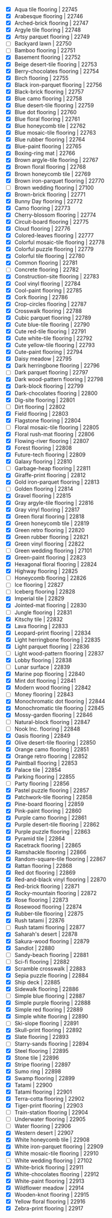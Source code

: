 - [x] Aqua tile flooring | 22745
- [x] Arabesque flooring | 22746
- [x] Arched-brick flooring | 22747
- [x] Argyle tile flooring | 22748
- [x] Artsy parquet flooring | 22749
- [ ] Backyard lawn | 22750
- [ ] Bamboo flooring | 22751
- [x] Basement flooring | 22752
- [x] Beige desert-tile flooring | 22753
- [x] Berry-chocolates flooring | 22754
- [x] Birch flooring | 22755
- [x] Black iron-parquet flooring | 22756
- [x] Black-brick flooring | 22757
- [x] Blue camo flooring | 22758
- [x] Blue desert-tile flooring | 22759
- [x] Blue dot flooring | 22760
- [x] Blue floral flooring | 22761
- [x] Blue honeycomb tile | 22762
- [x] Blue mosaic-tile flooring | 22763
- [x] Blue rubber flooring | 22764
- [x] Blue-paint flooring | 22765
- [x] Boxing-ring mat | 22766
- [x] Brown argyle-tile flooring | 22767
- [x] Brown floral flooring | 22768
- [x] Brown honeycomb tile | 22769
- [x] Brown iron-parquet flooring | 22770
- [ ] Brown wedding flooring | 27100
- [x] Brown-brick flooring | 22771
- [x] Bunny Day flooring | 22772
- [x] Camo flooring | 22773
- [x] Cherry-blossom flooring | 22774
- [x] Circuit-board flooring | 22775
- [x] Cloud flooring | 22776
- [x] Colored-leaves flooring | 22777
- [x] Colorful mosaic-tile flooring | 22778
- [x] Colorful puzzle flooring | 22779
- [x] Colorful tile flooring | 22780
- [x] Common flooring | 22781
- [ ] Concrete flooring | 22782
- [x] Construction-site flooring | 22783
- [x] Cool vinyl flooring | 22784
- [x] Cool-paint flooring | 22785
- [x] Cork flooring | 22786
- [x] Crop-circles flooring | 22787
- [x] Crosswalk flooring | 22788
- [x] Cubic parquet flooring | 22789
- [x] Cute blue-tile flooring | 22790
- [x] Cute red-tile flooring | 22791
- [x] Cute white-tile flooring | 22792
- [x] Cute yellow-tile flooring | 22793
- [x] Cute-paint flooring | 22794
- [x] Daisy meadow | 22795
- [x] Dark herringbone flooring | 22796
- [ ] Dark parquet flooring | 22797
- [x] Dark wood-pattern flooring | 22798
- [x] Dark-block flooring | 22799
- [x] Dark-chocolates flooring | 22800
- [x] Dig-site flooring | 22801
- [ ] Dirt flooring | 22802
- [x] Field flooring | 22803
- [x] Flagstone flooring | 22804
- [ ] Floral mosaic-tile flooring | 22805
- [x] Floral rush-mat flooring | 22806
- [x] Flowing-river flooring | 22807
- [x] Forest flooring | 22808
- [x] Future-tech flooring | 22809
- [x] Galaxy flooring | 22810
- [ ] Garbage-heap flooring | 22811
- [x] Giraffe-print flooring | 22812
- [x] Gold iron-parquet flooring | 22813
- [ ] Golden flooring | 22814
- [x] Gravel flooring | 22815
- [x] Gray argyle-tile flooring | 22816
- [x] Gray vinyl flooring | 22817
- [x] Green floral flooring | 22818
- [x] Green honeycomb tile | 22819
- [x] Green retro flooring | 22820
- [x] Green rubber flooring | 22821
- [x] Green vinyl flooring | 22822
- [ ] Green wedding flooring | 27101
- [x] Green-paint flooring | 22823
- [x] Hexagonal floral flooring | 22824
- [x] Highway flooring | 22825
- [ ] Honeycomb flooring | 22826
- [ ] Ice flooring | 22827
- [ ] Iceberg flooring | 22828
- [x] Imperial tile | 22829
- [x] Jointed-mat flooring | 22830
- [ ] Jungle flooring | 22831
- [x] Kitschy tile | 22832
- [x] Lava flooring | 22833
- [x] Leopard-print flooring | 22834
- [x] Light herringbone flooring | 22835
- [x] Light parquet flooring | 22836
- [ ] Light wood-pattern flooring | 22837
- [x] Lobby flooring | 22838
- [ ] Lunar surface | 22839
- [x] Marine pop flooring | 22840
- [x] Mint dot flooring | 22841
- [x] Modern wood flooring | 22842
- [ ] Money flooring | 22843
- [x] Monochromatic dot flooring | 22844
- [x] Monochromatic tile flooring | 22845
- [x] Mossy-garden flooring | 22846
- [ ] Natural-block flooring | 22847
- [ ] Nook Inc. flooring | 22848
- [x] Oasis flooring | 22849
- [x] Olive desert-tile flooring | 22850
- [x] Orange camo flooring | 22851
- [x] Orange retro flooring | 22852
- [x] Paintball flooring | 22853
- [x] Palace tile | 22854
- [x] Parking flooring | 22855
- [ ] Party flooring | 22856
- [x] Pastel puzzle flooring | 22857
- [x] Patchwork-tile flooring | 22858
- [x] Pine-board flooring | 22859
- [x] Pink-paint flooring | 22860
- [x] Purple camo flooring | 22861
- [x] Purple desert-tile flooring | 22862
- [x] Purple puzzle flooring | 22863
- [x] Pyramid tile | 22864
- [x] Racetrack flooring | 22865
- [x] Ramshackle flooring | 22866
- [x] Random-square-tile flooring | 22867
- [x] Rattan flooring | 22868
- [x] Red dot flooring | 22869
- [x] Red-and-black vinyl flooring | 22870
- [x] Red-brick flooring | 22871
- [x] Rocky-mountain flooring | 22872
- [x] Rose flooring | 22873
- [x] Rosewood flooring | 22874
- [x] Rubber-tile flooring | 22875
- [x] Rush tatami | 22876
- [ ] Rush tatami flooring | 22877
- [x] Saharah's desert | 22878
- [x] Sakura-wood flooring | 22879
- [x] Sandlot | 22880
- [ ] Sandy-beach flooring | 22881
- [ ] Sci-fi flooring | 22882
- [x] Scramble crosswalk | 22883
- [x] Sepia puzzle flooring | 22884
- [x] Ship deck | 22885
- [x] Sidewalk flooring | 22886
- [ ] Simple blue flooring | 22887
- [x] Simple purple flooring | 22888
- [x] Simple red flooring | 22889
- [x] Simple white flooring | 22890
- [ ] Ski-slope flooring | 22891
- [x] Skull-print flooring | 22892
- [x] Slate flooring | 22893
- [ ] Starry-sands flooring | 22894
- [x] Steel flooring | 22895
- [x] Stone tile | 22896
- [x] Stripe flooring | 22897
- [x] Sumo ring | 22898
- [x] Swamp flooring | 22899
- [x] Tatami | 22900
- [x] Tatami flooring | 22901
- [x] Terra-cotta flooring | 22902
- [x] Tiger-print flooring | 22903
- [ ] Train-station flooring | 22904
- [ ] Underwater flooring | 22905
- [ ] Water flooring | 22906
- [x] Western desert | 22907
- [x] White honeycomb tile | 22908
- [x] White iron-parquet flooring | 22909
- [x] White mosaic-tile flooring | 22910
- [ ] White wedding flooring | 27102
- [x] White-brick flooring | 22911
- [x] White-chocolates flooring | 22912
- [x] White-paint flooring | 22913
- [x] Wildflower meadow | 22914
- [x] Wooden-knot flooring | 22915
- [x] Yellow floral flooring | 22916
- [x] Zebra-print flooring | 22917
